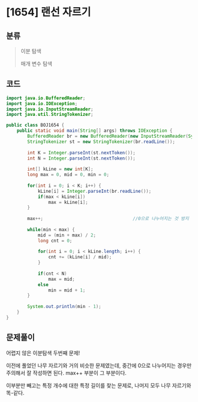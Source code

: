 # [1654] 랜선 자르기

## 분류
> 이분 탐색
>
> 매개 변수 탐색

## 코드
```java
import java.io.BufferedReader;
import java.io.IOException;
import java.io.InputStreamReader;
import java.util.StringTokenizer;

public class BOJ1654 {
	public static void main(String[] args) throws IOException {
		BufferedReader br = new BufferedReader(new InputStreamReader(System.in));
		StringTokenizer st = new StringTokenizer(br.readLine());
		
		int K = Integer.parseInt(st.nextToken());
		int N = Integer.parseInt(st.nextToken());
		
		int[] kLine = new int[K];
		long max = 0, mid = 0, min = 0;
		
		for(int i = 0; i < K; i++) {
			kLine[i] = Integer.parseInt(br.readLine());
			if(max < kLine[i])
				max = kLine[i];
		}
		
		max++;									//0으로 나누어지는 것 방지
		
		while(min < max) {
			mid = (min + max) / 2;
			long cnt = 0;
			
			for(int i = 0; i < kLine.length; i++) {
				cnt += (kLine[i] / mid);
			}
			
			if(cnt < N) 
				max = mid;
			else
				min = mid + 1;
		}
		
		System.out.println(min - 1);
	}
}
```

## 문제풀이

어렵지 않은 이분탐색 두번째 문제!

이전에 풀었던 나무 자르기와 거의 비슷한 문제였는데, 중간에 0으로 나누어지는 경우만 주의해서 잘 작성하면 된다. max++ 부분이 그 부분이다. 

이부분만 빼고는 특정 개수에 대한 특정 길이를 찾는 문제로, 나머지 모두 나무 자르기와 똑-같다. 
